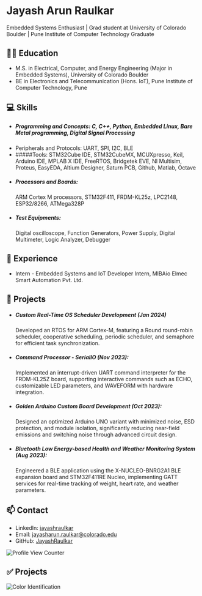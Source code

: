 # Jayash Arun Raulkar
Embedded Systems Enthusiast | Grad student at University of Colorado Boulder | Pune Institute of Computer Technology Graduate

## 👨‍🎓 Education
- M.S. in Electrical, Computer, and Energy Engineering (Major in Embedded Systems), University of Colorado Boulder
- BE in Electronics and Telecommunication (Hons. IoT), Pune Institute of Computer Technology, Pune

## 💻 Skills
- ##### Programming and Concepts: C, C++, Python, Embedded Linux, Bare Metal programming, Digital Signal Processing
- Peripherals and Protocols: UART, SPI, I2C, BLE
- #####Tools: STM32Cube IDE, STM32CubeMX, MCUXpresso, Keil, Arduino IDE, MPLAB X IDE, FreeRTOS, Bridgetek EVE, NI Multisim, Proteus, EasyEDA, Altium Designer, Saturn PCB, Github, Matlab, Octave
- ##### Processors and Boards:
  ARM Cortex M processors, STM32F411, FRDM-KL25z, LPC2148, ESP32/8266, ATMega328P
- ##### Test Equipments:
  Digital oscilloscope, Function Generators, Power Supply, Digital Multimeter, Logic Analyzer, Debugger

## 💼 Experience
- Intern - Embedded Systems and IoT Developer Intern, MIBAio Elmec Smart Automation Pvt. Ltd.

## 🚀 Projects
- ##### Custom Real-Time OS Scheduler Development (Jan 2024)
  Developed an RTOS for ARM Cortex-M, featuring a Round round-robin scheduler, cooperative scheduling, periodic scheduler, and semaphore for efficient task synchronization.
- ##### Command Processor - SerialIO (Nov 2023):
  Implemented an interrupt-driven UART command interpreter for the FRDM-KL25Z board, supporting interactive commands such as ECHO, customizable LED parameters, and WAVEFORM with hardware integration.
- ##### Golden Arduino Custom Board Development (Oct 2023):
  Designed an optimized Arduino UNO variant with minimized noise, ESD protection, and module isolation, significantly reducing near-field emissions and switching noise through advanced circuit design.
- ##### Bluetooth Low Energy-based Health and Weather Monitoring System (Aug 2023):
  Engineered a BLE application using the X-NUCLEO-BNRG2A1 BLE expansion board and STM32F411RE Nucleo, implementing GATT services for real-time tracking of weight, heart rate, and weather parameters.
  
## 📫 Contact
- LinkedIn: [jayashraulkar](https://www.linkedin.com/in/jayashraulkar/)
- Email: jayasharun.raulkar@colorado.edu
- GitHub: [JayashRaulkar](https://github.com/JayashRaulkar)

  
![Profile View Counter](https://komarev.com/ghpvc/?username=JayashRaulkar)

##  ✅  Projects

<div>
  <a href="https://github.com/JayashRaulkar/Colour_Identification">
    <img align="left" src="https://github-readme-stats.vercel.app/api/pin/?username=JayashRaulkar&repo=Colour_Identification&theme=dark" alt="Color Identification">
  </a>
  <div style="clear:both;"></div> <!-- Clearing element -->
</div>
